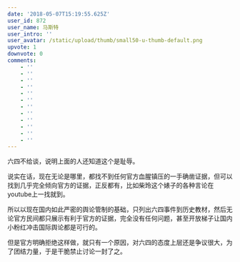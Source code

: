 ```yaml
---
date: '2018-05-07T15:19:55.625Z'
user_id: 872
user_name: 马斯特
user_intro: ''
user_avatar: /static/upload/thumb/small50-u-thumb-default.png
upvote: 1
downvote: 0
comments:
    - ''
    - ''
    - ''
    - ''
    - ''
    - ''
    - ''
    - ''
    - ''
    - ''
    - ''
    - ''
---
```


六四不给谈，说明上面的人还知道这个是耻辱。

说实在话，现在无论是哪里，都找不到任何官方血腥镇压的一手确凿证据，但可以找到几乎完全倾向官方的证据，正反都有，比如柴玲这个婊子的各种言论在youtube上一找就到。

所以以现在国内如此严密的舆论管制的基础，只列出六四事件到历史教材，然后无论官方民间都只展示有利于官方的证据，完全没有任何问题，甚至开放梯子让国内小粉红冲击国际舆论都是可行的。

但是官方明确拒绝这样做，就只有一个原因，对六四的态度上层还是争议很大，为了团结力量，于是干脆禁止讨论一封了之。
